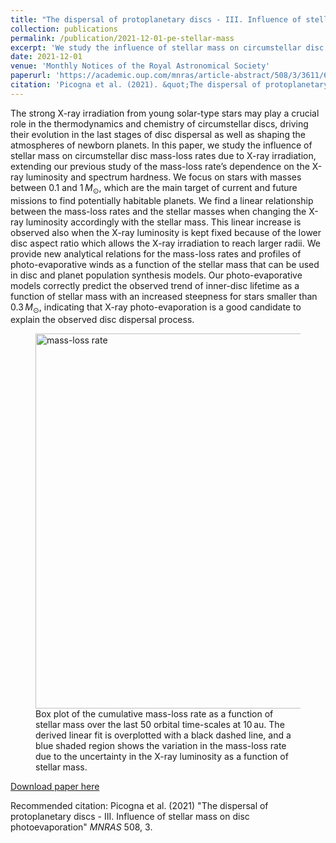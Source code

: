 ```yaml
---
title: "The dispersal of protoplanetary discs - III. Influence of stellar mass on disc photoevaporation"
collection: publications
permalink: /publication/2021-12-01-pe-stellar-mass
excerpt: 'We study the influence of stellar mass on circumstellar disc mass-loss rates due to internal X-ray irradiation. We find a linear relationship between stellar mass and mass-loss rates, and provide analytical relations. Out models correctly predict the observed trend of inner-disc lifetime as a function of stellar mass.'
date: 2021-12-01
venue: 'Monthly Notices of the Royal Astronomical Society'
paperurl: 'https://academic.oup.com/mnras/article-abstract/508/3/3611/6385760'
citation: 'Picogna et al. (2021). &quot;The dispersal of protoplanetary discs - III. Influence of stellar mass on disc photoevaporation.&quot; <i>Monthly Notices of the Royal Astronomical Society</i>. 508, 3.'
---
```

The strong X-ray irradiation from young solar-type stars may play a crucial role in the thermodynamics and chemistry of circumstellar discs, driving their evolution in the last stages of disc dispersal as well as shaping the atmospheres of newborn planets. In this paper, we study the influence of stellar mass on circumstellar disc mass-loss rates due to X-ray irradiation, extending our previous study of the mass-loss rate’s dependence on the X-ray luminosity and spectrum hardness. We focus on stars with masses between $0.1$ and $1$ $M_\odot$, which are the main target of current and future missions to find potentially habitable planets. We find a linear relationship between the mass-loss rates and the stellar masses when changing the X-ray luminosity accordingly with the stellar mass. This linear increase is observed also when the X-ray luminosity is kept fixed because of the lower disc aspect ratio which allows the X-ray irradiation to reach larger radii. We provide new analytical relations for the mass-loss rates and profiles of photo-evaporative winds as a function of the stellar mass that can be used in disc and planet population synthesis models. Our photo-evaporative models correctly predict the observed trend of inner-disc lifetime as a function of stellar mass with an increased steepness for stars smaller than $0.3$ $M_\odot$, indicating that X-ray photo-evaporation is a good candidate to explain the observed disc dispersal process.

<figure>
  <img src="http://GiovanniPicogna.github.io/images/pe-stellar-mass.png" alt="mass-loss rate" width="600"/>
  <figcaption>Box plot of the cumulative mass-loss rate as a function of stellar mass over the last 50 orbital time-scales at 10 au. The derived linear fit is overplotted with a black dashed line, and a blue shaded region shows the variation in the mass-loss rate due to the uncertainty in the X-ray luminosity as a function of stellar mass.</figcaption>
</figure>

[Download paper here](http://GiovanniPicogna.github.io/files/pe-stellar-mass.pdf)

Recommended citation: Picogna et al. (2021) "The dispersal of protoplanetary discs - III. Influence of stellar mass on disc photoevaporation" <i>MNRAS</i> 508, 3.